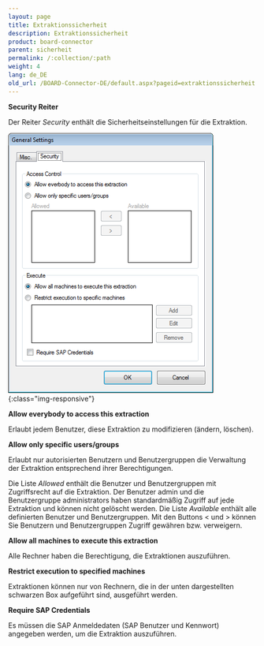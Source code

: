 ```yaml
---
layout: page
title: Extraktionssicherheit
description: Extraktionssicherheit
product: board-connector
parent: sicherheit
permalink: /:collection/:path
weight: 4
lang: de_DE
old_url: /BOARD-Connector-DE/default.aspx?pageid=extraktionssicherheit
---
```



**Security Reiter** 

Der Reiter *Security* enthält die Sicherheitseinstellungen für die Extraktion.

![Security-Tab-03](/img/content/Security-Tab-03.png){:class="img-responsive"}

**Allow everybody to access this extraction**

Erlaubt jedem Benutzer, diese Extraktion zu modifizieren (ändern, löschen).

**Allow only specific users/groups**

Erlaubt nur autorisierten Benutzern und Benutzergruppen die Verwaltung der Extraktion entsprechend ihrer Berechtigungen.

Die Liste *Allowed* enthält die Benutzer und Benutzergruppen mit Zugriffsrecht auf die Extraktion. Der Benutzer admin und die Benutzergruppe administrators haben standardmäßig Zugriff auf jede Extraktion und können nicht gelöscht werden. Die Liste *Available* enthält alle definierten Benutzer und Benutzergruppen. Mit den Buttons < und > können Sie Benutzern und Benutzergruppen Zugriff gewähren bzw. verweigern.

**Allow all machines to execute this extraction** 

Alle Rechner haben die Berechtigung, die Extraktionen auszuführen.

**Restrict execution to specified machines**

Extraktionen können nur von Rechnern, die in der unten dargestellten schwarzen Box aufgeführt sind, ausgeführt werden.

**Require SAP Credentials**

Es müssen die SAP Anmeldedaten (SAP Benutzer und Kennwort) angegeben werden, um die Extraktion auszuführen.

